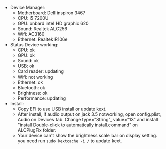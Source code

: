 - Device Manager:
  - Motherboard: Dell inspiron 3467
  - CPU: i5 7200U
  - GPU: onbard intel HD graphic 620
  - Sound: Realtek ALC256
  - Wifi: AC3160
  - Ethernet: Realtek R106e
- Status Device working:
  - CPU: ok
  - GPU: ok
  - Sound: ok 
  - USB: ok
  - Card reader: updating
  - Wifi: not working
  - Ethernet: ok
  - Bluetooth: ok
  - Brightness: ok
  - Performance: updating
- Install:
  - Copy EFI to use USB install or update kext.
  - After install, if audio output on jack 3.5 notworking, open config.plist, Audio on Devices tab. Change type="String", value="13" 
    and install "install Double-click to automatically install.command" on ALCPlugFix folder.
  - Your device can't show the brightness scale bar on display setting. you need run `sudo kextcache -i /` to update kext.
